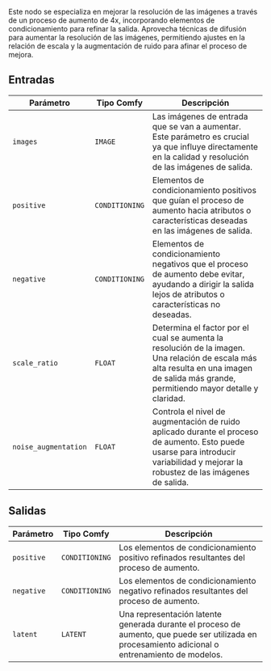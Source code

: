 
Este nodo se especializa en mejorar la resolución de las imágenes a través de un proceso de aumento de 4x, incorporando elementos de condicionamiento para refinar la salida. Aprovecha técnicas de difusión para aumentar la resolución de las imágenes, permitiendo ajustes en la relación de escala y la augmentación de ruido para afinar el proceso de mejora.

## Entradas

| Parámetro            | Tipo Comfy        | Descripción |
|----------------------|--------------------|-------------|
| `images`             | `IMAGE`            | Las imágenes de entrada que se van a aumentar. Este parámetro es crucial ya que influye directamente en la calidad y resolución de las imágenes de salida. |
| `positive`           | `CONDITIONING`     | Elementos de condicionamiento positivos que guían el proceso de aumento hacia atributos o características deseadas en las imágenes de salida. |
| `negative`           | `CONDITIONING`     | Elementos de condicionamiento negativos que el proceso de aumento debe evitar, ayudando a dirigir la salida lejos de atributos o características no deseadas. |
| `scale_ratio`        | `FLOAT`            | Determina el factor por el cual se aumenta la resolución de la imagen. Una relación de escala más alta resulta en una imagen de salida más grande, permitiendo mayor detalle y claridad. |
| `noise_augmentation` | `FLOAT`            | Controla el nivel de augmentación de ruido aplicado durante el proceso de aumento. Esto puede usarse para introducir variabilidad y mejorar la robustez de las imágenes de salida. |

## Salidas

| Parámetro     | Tipo Comfy  | Descripción |
|---------------|--------------|-------------|
| `positive`    | `CONDITIONING` | Los elementos de condicionamiento positivo refinados resultantes del proceso de aumento. |
| `negative`    | `CONDITIONING` | Los elementos de condicionamiento negativo refinados resultantes del proceso de aumento. |
| `latent`      | `LATENT`     | Una representación latente generada durante el proceso de aumento, que puede ser utilizada en procesamiento adicional o entrenamiento de modelos.
